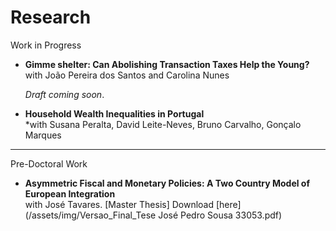 # Research #

 
Work in Progress

- **Gimme shelter: Can Abolishing Transaction Taxes Help the Young?**  
  with João Pereira dos Santos and Carolina Nunes
  
  *Draft coming soon*. 
 

- **Household Wealth Inequalities in Portugal**  
  *with Susana Peralta, David Leite-Neves, Bruno Carvalho, Gonçalo Marques   
  

---

Pre-Doctoral Work 

- **Asymmetric Fiscal and Monetary Policies: A Two Country Model of European Integration**  
  with José Tavares. [Master Thesis]
  Download [here](/assets/img/Versao_Final_Tese José Pedro Sousa 33053.pdf)
